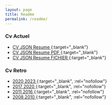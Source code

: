```yaml
---
layout: page
title: Readme
permalink: /readme/
---
```


<style>
nom { color: #000000; font-size: 3em; font-weight: bold; text-align: center; }
r { color: Red }
o { color: Orange }
g { color: Green }
b { color: #0969DA ;font-size: 2em;}
</style>


### Cv Actuel  
- [CV JSON Resume ][cv]{:target="_blank"}  
- [CV JSON Resume PDF ][cvpdf]{:target="_blank"}  
- [CV JSON Resume FICHIER ][cvjson]{:target="_blank"}  


### Cv Retro  
- [2020 2023 ][cv2020]{:target="_blank", :rel="nofollow"}  
- [2017 2020 ][cv2017]{:target="_blank", :rel="nofollow"}  
- [2011 2016 ][cv2012]{:target="_blank", :rel="nofollow"}  
- [2008 2010 ][cv2010]{:target="_blank", :rel="nofollow"}  



[cv]:      https://marmits.github.io/cv/
[cvpdf]:      https://marmits.github.io/cv/resume.pdf
[cvjson]:      https://marmits.github.io/cv/resume.json


[cv2020]:      http://cv2020.codeur-web.fr/
[cv2017]:      http://cv2017.codeur-web.fr/
[cv2012]:      http://cv2012.codeur-web.fr/
[cv2010]:      http://cv2010.codeur-web.fr/
